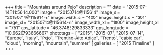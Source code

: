 +++
title = "Mountains around Pejo"
description = ""
date = "2015-07-14T11:56:14.000"
image = "20150714@115614"
image_s = "20150714@115614-s"
image_width_s = "400"
image_height_s = "301"
image_xl = "20150714@115614-xl"
image_width_xl = "1000"
image_height_xl = "751"
gps_latitude = "46.3748229833333"
gps_longitude = "10.6620793666667"
phototags = [ "2015", "2015-07", "2015-07-14", "Europe", "Italy", "Pejo", "Trentino-Alto Adige", "Trento", "cable car", "cloud", "morning", "mountain", "summer" ]
galleries = [ "2015 Timeline" ]
+++
